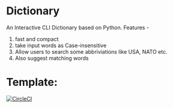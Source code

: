 # Dictionary
An Interactive CLI Dictionary based on Python.
Features - 
  1. fast and compact 
  2. take input words as Case-insensitive
  3. Allow users to search some abbriviations like USA, NATO etc.
  4. Also suggest matching words
# Template:
[![CircleCI](https://circleci.com/gh/circleci/circleci-docs.svg?style=svg)](https://circleci.com/gh/circleci/circleci-docs)

